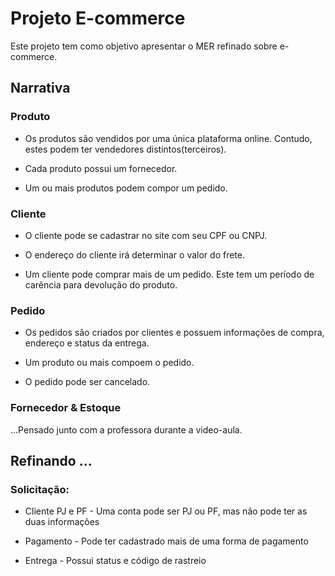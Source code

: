 # Projeto E-commerce
Este projeto tem como objetivo apresentar o MER refinado sobre e-commerce.

## Narrativa
### Produto
- Os produtos são vendidos por uma única plataforma online.
Contudo, estes podem ter vendedores distintos(terceiros).

- Cada produto possui um fornecedor.

- Um ou mais produtos podem compor um pedido.

### Cliente
- O cliente pode se cadastrar no site com seu CPF ou CNPJ.

- O endereço do cliente irá determinar o valor do frete.

- Um cliente pode comprar mais de um pedido. Este tem um período de carência para devolução do produto.
### Pedido
- Os pedidos são criados por clientes e possuem informações de compra, endereço e status da entrega.

- Um produto ou mais compoem o pedido.

- O pedido pode ser cancelado.

### Fornecedor & Estoque
...Pensado junto com a professora durante a video-aula.


## Refinando ...
### Solicitação:
- Cliente PJ e PF - Uma conta pode ser PJ ou PF, mas não pode ter as duas informações

- Pagamento - Pode ter cadastrado mais de uma forma de pagamento

- Entrega - Possui status e código de rastreio






